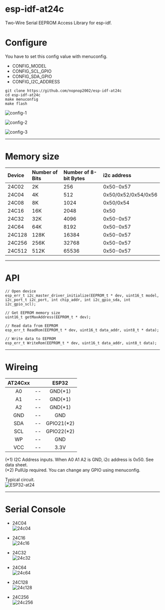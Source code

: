 # esp-idf-at24c
Two-Wire Serial EEPROM Access Library for esp-idf.   

# Configure
You have to set this config value with menuconfig.   
- CONFIG_MODEL   
- CONFIG_SCL_GPIO   
- CONFIG_SDA_GPIO   
- CONFIG_I2C_ADDRESS   

```
git clone https://github.com/nopnop2002/esp-idf-at24c
cd esp-idf-at24c
make menuconfig
make flash
```

![config-1](https://user-images.githubusercontent.com/6020549/79178157-6f166700-7e3f-11ea-9e1a-c8beab040df5.jpg)

![config-2](https://user-images.githubusercontent.com/6020549/79178160-70e02a80-7e3f-11ea-92c2-1c671a090f7b.jpg)

![config-3](https://user-images.githubusercontent.com/6020549/79178166-73428480-7e3f-11ea-8266-ceac32c4e09b.jpg)

---

# Memory size

|Device|Number of Bits|Number of 8-bit Bytes|i2c address|
|:---|:---|:---|:---|
|24C02|2K|256|0x50-0x57|
|24C04|4K|512|0x50/0x52/0x54/0x56|
|24C08|8K|1024|0x50/0x54|
|24C16|16K|2048|0x50|
|24C32|32K|4096|0x50-0x57|
|24C64|64K|8192|0x50-0x57|
|24C128|128K|16384|0x50-0x57|
|24C256|256K|32768|0x50-0x57|
|24C512|512K|65536|0x50-0x57|

---

# API
```
// Open device
esp_err_t i2c_master_driver_initialize(EEPROM_t * dev, uint16_t model, i2c_port_t i2c_port, int chip_addr, int i2c_gpio_sda, int i2c_gpio_scl);

// Get EEPROM memory size
uint16_t getMaxAddress(EEPROM_t * dev);

// Read data from EEPROM
esp_err_t ReadRom(EEPROM_t * dev, uint16_t data_addr, uint8_t * data);

// Write data to EEPROM
esp_err_t WriteRom(EEPROM_t * dev, uint16_t data_addr, uint8_t data);
```

---

# Wireing  

|AT24Cxx||ESP32|
|:-:|:-:|:-:|
|A0|--|GND(*1)|
|A1|--|GND(*1)|
|A2|--|GND(*1)|
|GND|--|GND|
|SDA|--|GPIO21(*2)|
|SCL|--|GPIO22(*2)|
|WP|--|GND|
|VCC|--|3.3V|

(*1) I2C Address inputs. When A0 A1 A2 is GND, i2c address is 0x50. See data sheet.   
(*2) PullUp required. You can change any GPIO using menuconfig.   

Typical circuit.   
![ESP32-at24](https://user-images.githubusercontent.com/6020549/79180746-b0117a00-7e45-11ea-8b68-2b19e5a3821f.jpg)

---

# Serial Console   

- 24C04   
![24c04](https://user-images.githubusercontent.com/6020549/79179697-3082ab80-7e43-11ea-9209-9246f335efde.jpg)

- 24C16   
![24c16](https://user-images.githubusercontent.com/6020549/79179706-337d9c00-7e43-11ea-8d0f-4722073b7b56.jpg)

- 24C32   
![24c32](https://user-images.githubusercontent.com/6020549/79179713-37112300-7e43-11ea-93d5-afd1c70b28d3.jpg)

- 24C64   
![24c64](https://user-images.githubusercontent.com/6020549/79179721-3bd5d700-7e43-11ea-8425-df9ec47ae52d.jpg)

- 24C128   
![24c128](https://user-images.githubusercontent.com/6020549/79179731-4001f480-7e43-11ea-9296-c62ea59c204c.jpg)

- 24C256   
![24c256](https://user-images.githubusercontent.com/6020549/79179735-43957b80-7e43-11ea-92cd-a667ad20d3ed.jpg)


